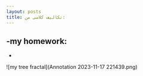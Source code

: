 ```yaml
---
layout: posts
title: تکالیف کلاسی من: 
---
```


-my homework:
-
-


![my tree fractal](Annotation 2023-11-17 221439.png)


 